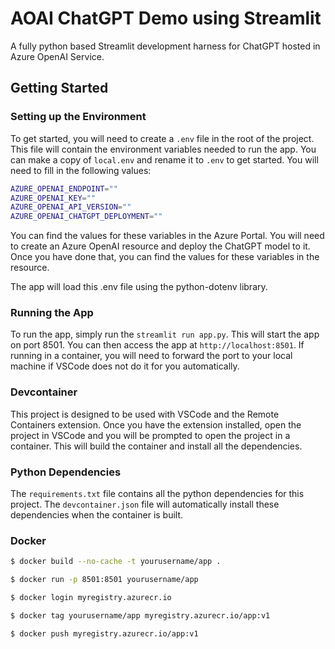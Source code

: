 # AOAI ChatGPT Demo using Streamlit

A fully python based Streamlit development harness for ChatGPT hosted in Azure OpenAI Service.

## Getting Started

### Setting up the Environment

To get started, you will need to create a `.env` file in the root of the project.  This file will contain the environment variables needed to run the app. You can make a copy of `local.env` and rename it to `.env` to get started.  You will need to fill in the following values:
 
```bash
AZURE_OPENAI_ENDPOINT=""
AZURE_OPENAI_KEY=""
AZURE_OPENAI_API_VERSION=""
AZURE_OPENAI_CHATGPT_DEPLOYMENT=""
```

You can find the values for these variables in the Azure Portal.  You will need to create an Azure OpenAI resource and deploy the ChatGPT model to it.  Once you have done that, you can find the values for these variables in the resource.

The app will load this .env file using the python-dotenv library.

### Running the App

To run the app, simply run the `streamlit run app.py`.  This will start the app on port 8501.  You can then access the app at `http://localhost:8501`. If running in a container, you will need to forward the port to your local machine if VSCode does not do it for you automatically.

### Devcontainer

This project is designed to be used with VSCode and the Remote Containers extension.  Once you have the extension installed, open the project in VSCode and you will be prompted to open the project in a container.  This will build the container and install all the dependencies.

### Python Dependencies

The `requirements.txt` file contains all the python dependencies for this project.  The `devcontainer.json` file will automatically install these dependencies when the container is built.


### Docker

```bash
$ docker build --no-cache -t yourusername/app .

$ docker run -p 8501:8501 yourusername/app

$ docker login myregistry.azurecr.io

$ docker tag yourusername/app myregistry.azurecr.io/app:v1

$ docker push myregistry.azurecr.io/app:v1
```